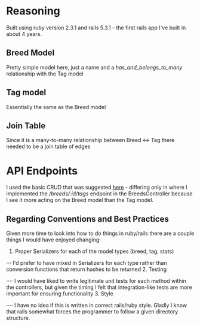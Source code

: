 # Reasoning

Built using ruby version 2.3.1 and rails 5.3.1 - the first rails app I've built in about 4 years.

## Breed Model
Pretty simple model here, just a name and a *has_and_belongs_to_many* relationship with the Tag model

## Tag model
Essentially the same as the Breed model

## Join Table
Since it is a many-to-many relationship between Breed <-> Tag there needed to be a join table of edges

# API Endpoints
I used the basic CRUD that was suggested [here](https://gist.github.com/dradford/bc7734953071bbaf7357174e4f36554e) - differing only in where I implemented the */breeds/:id/tags* endpoint in the BreedsController because I see it more acting on the Breed model than the Tag model.

## Regarding Conventions and Best Practices
Given more time to look into how to do things in ruby/rails there are a couple things I would have enjoyed changing:
1. Proper Serializers for each of the model types (breed, tag, stats)

⋅⋅⋅ I'd prefer to have mixed in Serializers for each type rather than conversion functions that return hashes to be returned
2. Testing

⋅⋅⋅⋅ I would have liked to write legitimate unit tests for each method within the controllers, but given the timing I felt that integration-like tests are more important for ensuring functionality
3. Style

⋅⋅⋅⋅ I have no idea if this is written in correct rails/ruby style. Gladly I know that rails somewhat forces the programmer to follow a given directory structure.
